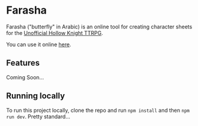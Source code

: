 # Farasha

Farasha ("butterfly" in Arabic) is an online tool for creating character sheets for the [Unofficial Hollow Knight TTRPG](https://hkrpg-team.itch.io/hollow-knight-rpg).

You can use it online [here](https://lostptr.github.io/farasha/).

## Features

Coming Soon...

## Running locally

To run this project locally, clone the repo and run `npm install` and then `npm run dev`.
Pretty standard...
